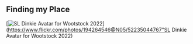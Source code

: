 ## Finding my Place
[![SL Dinkie Avatar for Wootstock 2022](https://live.staticflickr.com/65535/52235044767_594491fde6_h.jpg)](https://www.flickr.com/photos/194264546@N05/52235044767"SL Dinkie Avatar for Wootstock 2022)
